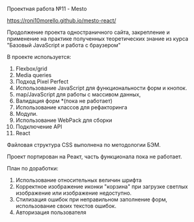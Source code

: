 Проектная работа №11 - Mesto

https://roni10morello.github.io/mesto-react/

Продолжение проекта одностраничного сайта, закрепление и применение на практике полученных теоретических знание из курса "Базовый JavaScript и работа с браузером"

В проекте используется:
1. Flexbox/grid
2. Media queries
4. Подход Pixel Perfect
5. Использование JavaScript для функциональности форм и кнопок.
6. map/JavaScript для работы с массивом данных,
7. Валидация форм *(пока не работает)
8. Использование классов для рефакторинга
9. Модули.
10. Использование WebPack для сборки
11. Подключение API
12. React

Файловая структура CSS выполнена по методологии БЭМ.

Проект портирован на Реакт, часть функционала пока не работает.

План по доработки:
1. Использование относительных величин шрифта
2. Корректное изображение иконки "корзина" при загрузке светлых изображение или изображение недоступно.
3. Стилизация ошибок при неправильном заполнение форм, использование своих текстов ошибок.
4. Авторизация пользователя
